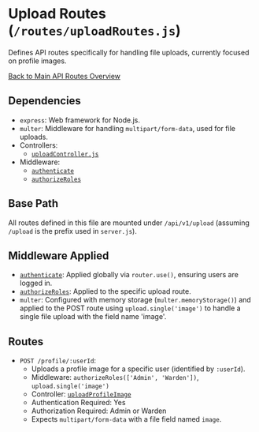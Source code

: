 # Upload Routes (`/routes/uploadRoutes.js`)

Defines API routes specifically for handling file uploads, currently focused on profile images.

[Back to Main API Routes Overview](README.md)

## Dependencies

- `express`: Web framework for Node.js.
- `multer`: Middleware for handling `multipart/form-data`, used for file uploads.
- Controllers:
  - [`uploadController.js`](../controllers/uploadController.md)
- Middleware:
  - [`authenticate`](../middlewares/auth.md#authenticate-req-res-next)
  - [`authorizeRoles`](../middlewares/authorize.md#authorizerolesroles)

## Base Path

All routes defined in this file are mounted under `/api/v1/upload` (assuming `/upload` is the prefix used in `server.js`).

## Middleware Applied

- [`authenticate`](../middlewares/auth.md#authenticate-req-res-next): Applied globally via `router.use()`, ensuring users are logged in.
- [`authorizeRoles`](../middlewares/authorize.md#authorizerolesroles): Applied to the specific upload route.
- `multer`: Configured with memory storage (`multer.memoryStorage()`) and applied to the POST route using `upload.single('image')` to handle a single file upload with the field name 'image'.

## Routes

- `POST /profile/:userId`:
  - Uploads a profile image for a specific user (identified by `:userId`).
  - Middleware: `authorizeRoles(['Admin', 'Warden'])`, `upload.single('image')`
  - Controller: [`uploadProfileImage`](../controllers/uploadController.md#uploadprofileimagereq-res)
  - Authentication Required: Yes
  - Authorization Required: Admin or Warden
  - Expects `multipart/form-data` with a file field named `image`.
